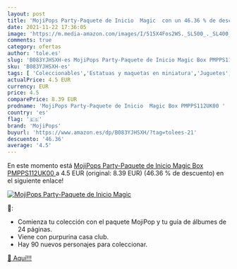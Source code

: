 ```yaml
---
layout: post
title: 'MojiPops Party-Paquete de Inicio  Magic  con un 46.36 % de descuento'
date: 2021-11-22 17:36:05
image: 'https://m.media-amazon.com/images/I/515X4Fos2WS._SL500_._SL400_.jpg'
comments: true
category: ofertas
author: 'tole.es'
slug: 'B083YJHSXH-es MojiPops Party-Paquete de Inicio Magic Box PMPPS112UK00'
sku: 'B083YJHSXH-es'
tags: [ 'Coleccionables','Estatuas y maquetas en miniatura','Juguetes','Juguetes y juegos','Maquetas de juguete','Merchandising y estatuas y bustos','mojipops', ]
actualPrice: 4.5 EUR
currency: EUR
price: 4.5
comparePrice: 8.39 EUR
prodname: 'MojiPops Party-Paquete de Inicio  Magic Box PMPPS112UK00 '
country: 'es'
flag: '🇪🇸'
brand: 'MojiPops'
buyurl: 'https://www.amazon.es/dp/B083YJHSXH/?tag=tolees-21'
descuento: '46.36'
average: '4.5'
---
```


En este momento está [MojiPops Party-Paquete de Inicio  Magic Box PMPPS112UK00 ](https://www.amazon.es/dp/B083YJHSXH/?tag=tolees-21) a 4.5 EUR (original: 8.39 EUR) (46.36 %  de descuento) en el siguiente enlace!

[![MojiPops Party-Paquete de Inicio  Magic ](https://m.media-amazon.com/images/I/515X4Fos2WS._SL500_._SL400_.jpg)](https://www.amazon.es/dp/B083YJHSXH/?tag=tolees-21)

🔎:

- Comienza tu colección con el paquete MojiPop y tu guía de álbumes de 24 páginas.
- Viene con purpurina casa club.
- Hay 90 nuevos personajes para coleccionar.

[🛒 Aquí!!!](https://www.amazon.es/dp/B083YJHSXH/?tag=tolees-21)
